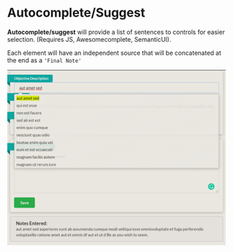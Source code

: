 # Autocomplete/Suggest
**Autocomplete/suggest** will provide a list of sentences to controls for easier selection. (Requires JS, Awesomecomplete, SemanticUI).

Each element will have an independent source that will be concatenated at the end as a `'Final Note'`

![header image](https://github.com/ivanrs-/autocomplete/blob/master/preview.png?raw=true)